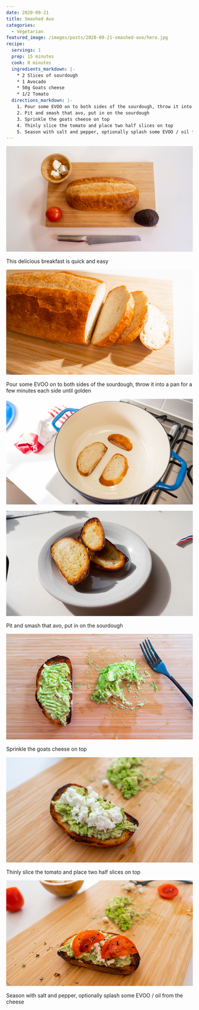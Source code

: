 ```yaml
---
date: 2020-09-21
title: Smashed Avo
categories:
  - Vegetarian
featured_image: /images/posts/2020-09-21-smashed-avo/hero.jpg
recipe:
  servings: 1
  prep: 15 minutes
  cook: 0 minutes
  ingredients_markdown: |-
    * 2 Slices of sourdough
    * 1 Avocado
    * 50g Goats cheese
    * 1/2 Tomato
  directions_markdown: |-
    1. Pour some EVOO on to both sides of the sourdough, throw it into a pan for a few minutes each side until golden
    2. Pit and smash that avo, put in on the sourdough
    3. Sprinkle the goats cheese on top
    4. Thinly slice the tomato and place two half slices on top
    5. Season with salt and pepper, optionally splash some EVOO / oil from the cheese
---
```


![Hero](/images/posts/2020-09-21-smashed-avo/hero.jpg)

This delicious breakfast is quick and easy

![Hero](/images/posts/2020-09-21-smashed-avo/bread.jpg)

Pour some EVOO on to both sides of the sourdough, throw it into a pan for a few minutes each side until golden

![Hero](/images/posts/2020-09-21-smashed-avo/toast.jpg)

![Hero](/images/posts/2020-09-21-smashed-avo/toasted.jpg)

Pit and smash that avo, put in on the sourdough

![Hero](/images/posts/2020-09-21-smashed-avo/smashed.jpg)

Sprinkle the goats cheese on top

![Hero](/images/posts/2020-09-21-smashed-avo/cheese.jpg)

Thinly slice the tomato and place two half slices on top

![Hero](/images/posts/2020-09-21-smashed-avo/yum.jpg)

Season with salt and pepper, optionally splash some EVOO / oil from the cheese
